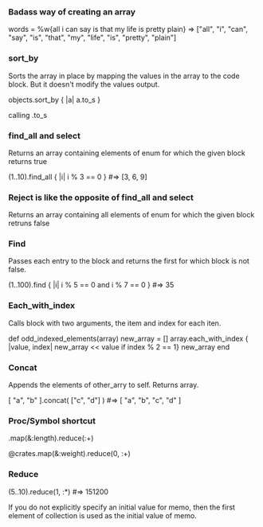 ### Badass way of creating an array 

words = %w{all i can say is that my life is pretty plain}
=> ["all", "i", "can", "say", "is", "that", "my", "life", "is", "pretty", "plain"]


### sort_by
Sorts the array in place by mapping the values in the array to the code block. But it doesn't modify the values output. 

objects.sort_by { |a| a.to_s }

calling .to_s 

### find_all and select 
Returns an array containing elements of enum for which the given block returns true

(1..10).find_all { |i|  i % 3 == 0 }   #=> [3, 6, 9]

### Reject is like the opposite of find_all and select 
Returns an array containing all elements of enum for which the given block retruns false 

### Find 
Passes each entry to the block and returns the first for which block is not false. 

(1..100).find    { |i| i % 5 == 0 and i % 7 == 0 }   #=> 35

### Each_with_index 
Calls block with two arguments, the item and index for each iten. 

def odd_indexed_elements(array)
	new_array = []
	array.each_with_index { |value, index| new_array << value if index % 2 == 1}
	new_array
end 

### Concat 
 
Appends the elements of other_arry to self.
Returns array. 

[ "a", "b" ].concat( ["c", "d"] ) #=> [ "a", "b", "c", "d" ]

### Proc/Symbol shortcut 

.map(&:length).reduce(:+)

@crates.map(&:weight).reduce(0, :+)

### Reduce 

(5..10).reduce(1, :*)    #=> 151200

If you do not explicitly specify an initial value for memo, then the first element of collection is used as the initial value of memo.
